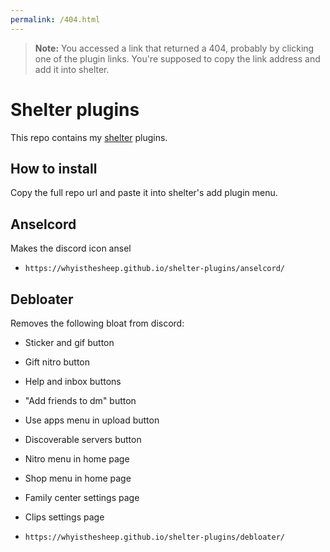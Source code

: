 ```yaml
---
permalink: /404.html
---
```

> **Note:** You accessed a link that returned a 404, probably by clicking one of the plugin links. You're supposed to copy the link address and add it into shelter.

# Shelter plugins

This repo contains my [shelter](https://github.com/uwu/shelter/) plugins.

## How to install
Copy the full repo url and paste it into shelter's add plugin menu.

## Anselcord
Makes the discord icon ansel
- `https://whyisthesheep.github.io/shelter-plugins/anselcord/` 

## Debloater
Removes the following bloat from discord:
- Sticker and gif button
- Gift nitro button
- Help and inbox buttons
- "Add friends to dm" button
- Use apps menu in upload button
- Discoverable servers button
- Nitro menu in home page
- Shop menu in home page
- Family center settings page
- Clips settings page

- `https://whyisthesheep.github.io/shelter-plugins/debloater/`